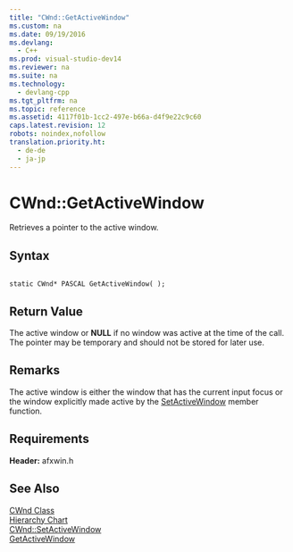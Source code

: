 ```yaml
---
title: "CWnd::GetActiveWindow"
ms.custom: na
ms.date: 09/19/2016
ms.devlang: 
  - C++
ms.prod: visual-studio-dev14
ms.reviewer: na
ms.suite: na
ms.technology: 
  - devlang-cpp
ms.tgt_pltfrm: na
ms.topic: reference
ms.assetid: 4117f01b-1cc2-497e-b66a-d4f9e22c9c60
caps.latest.revision: 12
robots: noindex,nofollow
translation.priority.ht: 
  - de-de
  - ja-jp
---
```

# CWnd::GetActiveWindow
Retrieves a pointer to the active window.  
  
## Syntax  
  
```  
  
static CWnd* PASCAL GetActiveWindow( );  
```  
  
## Return Value  
 The active window or **NULL** if no window was active at the time of the call. The pointer may be temporary and should not be stored for later use.  
  
## Remarks  
 The active window is either the window that has the current input focus or the window explicitly made active by the [SetActiveWindow](../vs140/CWnd--SetActiveWindow.md) member function.  
  
## Requirements  
 **Header:** afxwin.h  
  
## See Also  
 [CWnd Class](../vs140/CWnd-Class.md)   
 [Hierarchy Chart](../vs140/Hierarchy-Chart.md)   
 [CWnd::SetActiveWindow](../vs140/CWnd--SetActiveWindow.md)   
 [GetActiveWindow](http://msdn.microsoft.com/library/windows/desktop/ms646292)